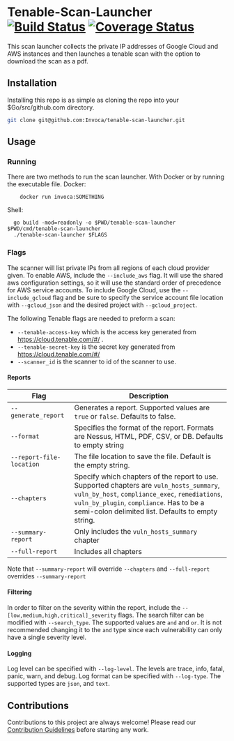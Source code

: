 # Tenable-Scan-Launcher [![Build Status](https://travis-ci.org/Invoca/tenable-scan-launcher.svg?branch=master)](https://travis-ci.org/Invoca/tenable-scan-launcher) [![Coverage Status](https://coveralls.io/repos/github/Invoca/tenable-scan-launcher/badge.svg?branch=master)](https://coveralls.io/github/Invoca/tenable-scan-launcher?branch=master)
This scan launcher collects the private IP addresses of Google Cloud and AWS instances and then launches a tenable scan
with the option to download the scan as a pdf. 

## Installation
Installing this repo is as simple as cloning the repo into your $Go/src/github.com directory. 
```bash
git clone git@github.com:Invoca/tenable-scan-launcher.git
```

## Usage
### Running
There are two methods to run the scan launcher. With Docker or by running the executable file. 
Docker:
```shell script
    docker run invoca:SOMETHING   
```
Shell:
```shell script
  go build -mod=readonly -o $PWD/tenable-scan-launcher $PWD/cmd/tenable-scan-launcher
  ./tenable-scan-launcher $FLAGS
```

### Flags
The scanner will list private IPs from all regions of each cloud provider given. To enable AWS, include the 
`--include_aws` flag. It will use the shared aws configuration settings, so it will use the standard order of precedence
for AWS service accounts. To include Google Cloud, use the `--include_gcloud` flag and be sure to specify the service 
account file location with `--gcloud_json` and the desired project with `--gcloud_project`.

The following Tenable flags are needed to preform a scan:

* `--tenable-access-key` which is the access key generated from https://cloud.tenable.com/#/ . 
* `--tenable-secret-key` is the secret key generated from https://cloud.tenable.com/#/
* `--scanner_id` is the scanner to id of the scanner to use.

#### Reports

|Flag|Description|
|---|---|
|`--generate_report`|Generates a report. Supported values are `true` or `false`. Defaults to false.|
|`--format`|Specifies the format of the report. Formats are Nessus, HTML, PDF, CSV, or DB. Defaults to empty string|
|`--report-file-location`|The file location to save the file. Default is the empty string.|
|`--chapters`|Specify which chapters of the report to use. Supported chapters are `vuln_hosts_summary`, `vuln_by_host`, `compliance_exec`, `remediations`, `vuln_by_plugin`, `compliance`. Has to be a semi-colon delimited list. Defaults to empty string.|
|`--summary-report`|Only includes the `vuln_hosts_summary` chapter|
|`--full-report`|Includes all chapters|

Note that `--summary-report` will override `--chapters` and `--full-report` overrides `--summary-report`

#### Filtering
In order to filter on the severity within the report, include the `--[low,medium,high,critical]_severity` flags. The
search filter can be modified with `--search_type`. The supported values are `and` and `or`. It is not recommended 
changing it to the `and` type since each vulnerability can only have a single severity level. 

#### Logging
Log level can be specified with `--log-level`. The levels are trace, info, fatal, panic, warn, and debug. Log format can
be specified with `--log-type`. The supported types are `json`, and `text`. 


## Contributions

Contributions to this project are always welcome!  Please read our [Contribution Guidelines](https://github.com/Invoca/tenable-scan-launcher/blob/master/CONTRIBUTING.md) before starting any work.
